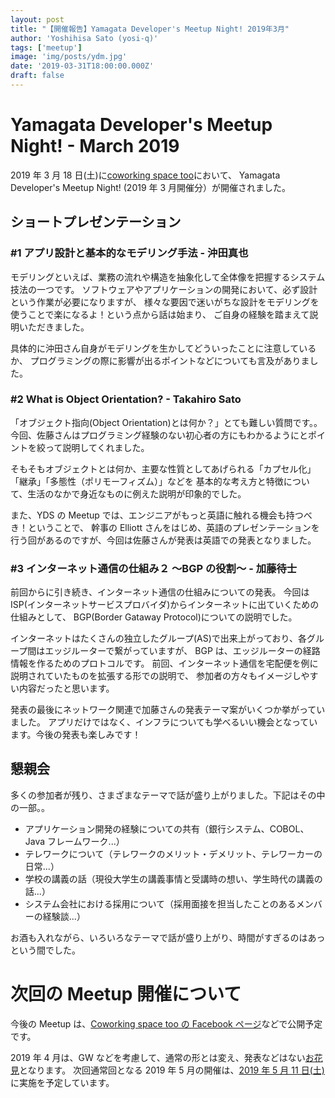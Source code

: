 ```yaml
---
layout: post
title: "【開催報告】Yamagata Developer's Meetup Night! 2019年3月"
author: 'Yoshihisa Sato (yosi-q)'
tags: ['meetup']
image: 'img/posts/ydm.jpg'
date: '2019-03-31T18:00:00.000Z'
draft: false
---
```


# Yamagata Developer's Meetup Night! - March 2019

2019 年 3 月 18 日(土)に[coworking space too](https://www.coworking-too.com/)において、
Yamagata Developer's Meetup Night! (2019 年 3 月開催分）が開催されました。

## ショートプレゼンテーション

### #1 アプリ設計と基本的なモデリング手法 - 沖田真也

モデリングといえば、業務の流れや構造を抽象化して全体像を把握するシステム技法の一つです。
ソフトウェアやアプリケーションの開発において、必ず設計という作業が必要になりますが、
様々な要因で迷いがちな設計をモデリングを使うことで楽になるよ！という点から話は始まり、
ご自身の経験を踏まえて説明いただきました。

具体的に沖田さん自身がモデリングを生かしてどういったことに注意しているか、
プログラミングの際に影響が出るポイントなどについても言及がありました。

### #2 What is Object Orientation? - Takahiro Sato

「オブジェクト指向(Object Orientation)とは何か？」とても難しい質問です。。
今回、佐藤さんはプログラミング経験のない初心者の方にもわかるようにとポイントを絞って説明してくれました。

そもそもオブジェクトとは何か、主要な性質としてあげられる「カプセル化」「継承」「多態性（ポリモーフィズム）」などを
基本的な考え方と特徴について、生活のなかで身近なものに例えた説明が印象的でした。

また、YDS の Meetup では、エンジニアがもっと英語に触れる機会も持つべき！ということで、
幹事の Elliott さんをはじめ、英語のプレゼンテーションを行う回があるのですが、今回は佐藤さんが発表は英語での発表となりました。

### #3 インターネット通信の仕組み２ 〜BGP の役割〜 - 加藤待士

前回からに引き続き、インターネット通信の仕組みについての発表。
今回は ISP(インターネットサービスプロバイダ)からインターネットに出ていくための仕組みとして、
BGP(Border Gataway Protocol)についての説明でした。

インターネットはたくさんの独立したグループ(AS)で出来上がっており、各グループ間はエッジルーターで繋がっていますが、
BGP は、エッジルーターの経路情報を作るためのプロトコルです。
前回、インターネット通信を宅配便を例に説明されていたものを拡張する形での説明で、
参加者の方々もイメージしやすい内容だったと思います。

発表の最後にネットワーク関連で加藤さんの発表テーマ案がいくつか挙がっていました。
アプリだけではなく、インフラについても学べるいい機会となっています。今後の発表も楽しみです！

## 懇親会

多くの参加者が残り、さまざまなテーマで話が盛り上がりました。下記はその中の一部。。

- アプリケーション開発の経験についての共有（銀行システム、COBOL、Java フレームワーク...）
- テレワークについて（テレワークのメリット・デメリット、テレワーカーの日常...）
- 学校の講義の話（現役大学生の講義事情と受講時の想い、学生時代の講義の話...）
- システム会社における採用について（採用面接を担当したことのあるメンバーの経験談...）

お酒も入れながら、いろいろなテーマで話が盛り上がり、時間がすぎるのはあっという間でした。

# 次回の Meetup 開催について

今後の Meetup は、[Coworking space too の Facebook ページ](https://www.facebook.com/as.works.2015/)などで公開予定です。

2019 年 4 月は、GW などを考慮して、通常の形とは変え、発表などはない[お花見](https://www.facebook.com/events/638101526634813/)となります。
次回通常回となる 2019 年 5 月の開催は、[2019 年 5 月 11 日(土)](https://www.facebook.com/events/2127990203951328/)に実施を予定しています。
